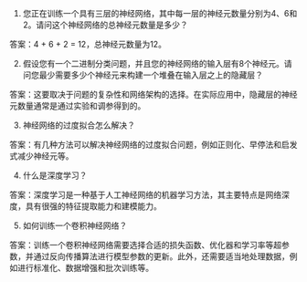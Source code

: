 1. 您正在训练一个具有三层的神经网络，其中每一层的神经元数量分别为4、6和2。请问这个神经网络的总神经元数量是多少？

答案：4 + 6 + 2 = 12，总神经元数量为12。

2. 假设您有一个二进制分类问题，并且您的神经网络的输入层有8个神经元。请问您最少需要多少个神经元来构建一个堆叠在输入层之上的隐藏层？

答案：这要取决于问题的复杂性和网络架构的选择。在实际应用中，隐藏层的神经元数量通常是通过实验和调参得到的。

3. 神经网络的过度拟合怎么解决？

答案：有几种方法可以解决神经网络的过度拟合问题，例如正则化、早停法和启发式减少神经元等。

4. 什么是深度学习？

答案：深度学习是一种基于人工神经网络的机器学习方法，其主要特点是网络深度，具有很强的特征提取能力和建模能力。

5. 如何训练一个卷积神经网络？

答案：训练一个卷积神经网络需要选择合适的损失函数、优化器和学习率等超参数，并通过反向传播算法进行模型参数的更新。此外，还需要适当地处理数据，例如进行标准化、数据增强和批次训练等。